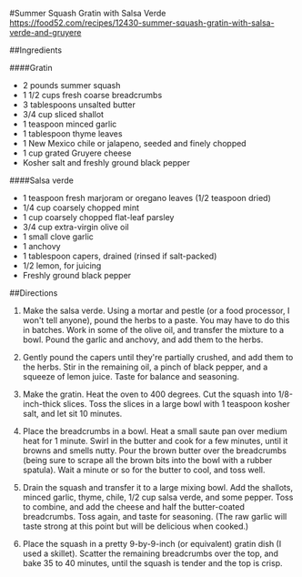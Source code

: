 #Summer Squash Gratin with Salsa Verde
https://food52.com/recipes/12430-summer-squash-gratin-with-salsa-verde-and-gruyere

##Ingredients

####Gratin
- 2 pounds summer squash
- 1 1/2	cups fresh coarse breadcrumbs
- 3	tablespoons unsalted butter
- 3/4 cup sliced shallot
- 1	teaspoon minced garlic
- 1	tablespoon thyme leaves
- 1	New Mexico chile or jalapeno, seeded and finely chopped
- 1	cup grated Gruyere cheese
- Kosher salt and freshly ground black pepper

####Salsa verde
- 1 teaspoon fresh marjoram or oregano leaves (1/2 teaspoon dried)
- 1/4 cup coarsely chopped mint
- 1	cup coarsely chopped flat-leaf parsley
- 3/4 cup extra-virgin olive oil
- 1	small clove garlic
- 1	anchovy
- 1	tablespoon capers, drained (rinsed if salt-packed)
- 1/2 lemon, for juicing
- Freshly ground black pepper

##Directions

1. Make the salsa verde. Using a mortar and pestle (or a food processor, I won't tell anyone), pound the herbs to a paste. You may have to do this in batches. Work in some of the olive oil, and transfer the mixture to a bowl. Pound the garlic and anchovy, and add them to the herbs. 

2. Gently pound the capers until they're partially crushed, and add them to the herbs. Stir in the remaining oil, a pinch of black pepper, and a squeeze of lemon juice. Taste for balance and seasoning. 

3. Make the gratin. Heat the oven to 400 degrees. Cut the squash into 1/8-inch-thick slices. Toss the slices in a large bowl with 1 teaspoon kosher salt, and let sit 10 minutes. 

4. Place the breadcrumbs in a bowl. Heat a small saute pan over medium heat for 1 minute. Swirl in the butter and cook for a few minutes, until it browns and smells nutty. Pour the brown butter over the breadcrumbs (being sure to scrape all the brown bits into the bowl with a rubber spatula). Wait a minute or so for the butter to cool, and toss well. 

5. Drain the squash and transfer it to a large mixing bowl. Add the shallots, minced garlic, thyme, chile, 1/2 cup salsa verde, and some pepper. Toss to combine, and add the cheese and half the butter-coated breadcrumbs. Toss again, and taste for seasoning. (The raw garlic will taste strong at this point but will be delicious when cooked.) 

6. Place the squash in a pretty 9-by-9-inch (or equivalent) gratin dish (I used a skillet). Scatter the remaining breadcrumbs over the top, and bake 35 to 40 minutes, until the squash is tender and the top is crisp.
